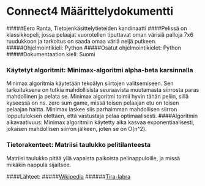 # Connect4 Määrittelydokumentti
#####Eero Ranta, Tietojenkäsittelytieteiden kandinaatti
####Pelissä on klassikkopeli, jossa pelaajat vuorotellen tiputtavat oman värisiä palloja 7x6 ruudukkoon ja tarkoitus on saada omaa väriä neljä putkeen.
#####Ohjelmointikieli: Python
#####Osatut ohjelmointikielet: Python
#####Dokumentaation kieli: Suomi
### Käytetyt algoritmit: Minimax-algoritmi alpha-beta karsinnalla
Minimax algoritmia käytetään tekoälyn siirtojen valitsemiseen. Sen tarkoituksena on tutkia mahdollisista seuraavista muutamasta siirrosta paras mahdollinen ja pelata se. Minimax algoritmi toimii hyvin tähän peliin, sillä kyseessä on ns. zero sum game, missä toisen pelaajan etu on toisen pelaajan haitta. Minimax laskee siis parhaimman mahdollisen siirron lopputuloksen olettaen, että vastustaja pelaa optimaalisesti.
####Algoritmin aikavaativuus: Minimax algoritmiin käytetty aika kasvaa exponentiaalisesti, jokaisen mahdollisen siirron jälkeen, joten se on O(n^2).
### Tietorakenteet: Matriisi taulukko pelitilanteesta
Matriisi taulukko pitää yllä vapaista paikoista pelinappuloille, ja missä mikäkin nappula sijaitsee.

####Lähteet: #####[Wikipedia](https://en.wikipedia.org/wiki/Minimax)
######[Tira-labra](https://tiralabra.github.io/2023_p4/fi/aiheet/minimax.pdf)
